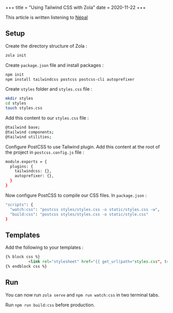 +++
title = "Using Tailwind CSS with Zola"
date = 2020-11-22
+++

This article is written listening to [Népal](https://fr.wikipedia.org/wiki/Népal_(rappeur))

## Setup

Create the directory structure of Zola :

```bash
zola init
```

Create `package.json` file and install packages : 

```bash
npm init
npm install tailwindcss postcss postcss-cli autoprefixer
```

Create `styles` folder and `styles.css` file :

```bash
mkdir styles
cd styles
touch styles.css
```

Add this content to our `styles.css` file :

```bash
@tailwind base;
@tailwind components;
@tailwind utilities;
```

Configure PostCSS to use Tailwind plugin. Add this content at the root of the project in `postcss.config.js` file :

```bash
module.exports = {
  plugins: {
    tailwindcss: {},
    autoprefixer: {},
  }
}
```

Now configure PostCSS to compile our CSS files. In `package.json` : 

```bash
"scripts": {
  "watch:css": "postcss styles/styles.css -o static/styles.css -w",
  "build:css": "postcss styles/styles.css -o static/style.css"
}
```

## Templates

Add the following to your templates : 

```html
{% block css %}
	      <link rel="stylesheet" href="{{ get_url(path="styles.css", trailing_slash=false) | safe }}">
{% endblock css %}
```

## Run 

You can now run `zola serve` and `npm run watch:css` in two terminal tabs.

Run `npm run build:css` before production.

